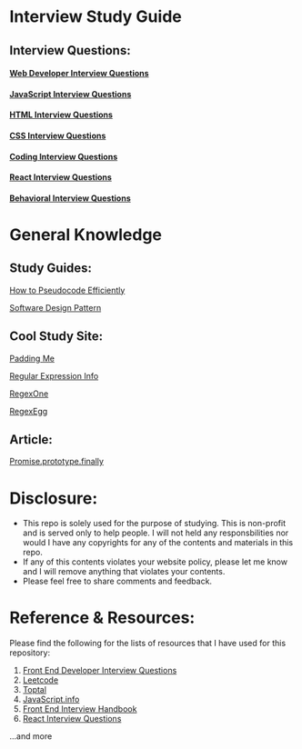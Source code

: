 # Interview Study Guide

## Interview Questions:

#### [Web Developer Interview Questions](/interview-questions/questions/web-developer-interview-questions.md)
#### [JavaScript Interview Questions](/interview-questions/questions/javascript-interview-questions.md)
#### [HTML Interview Questions](/interview-questions/questions/html-interview-questions.md)
#### [CSS Interview Questions](/interview-questions/questions/css-questions.md)
#### [Coding Interview Questions](/interview-questions/questions/coding--interview-questions.md)
#### [React Interview Questions](/interview-questions/questions/react-interview-questions.md)
#### [Behavioral Interview Questions](/interview-questions/questions/behavioral-interview-questions.md)


# General Knowledge

## Study Guides:

[How to Pseudocode Efficiently](/basic-cs/pseudocode/how-to-pseudo-code.md)

[Software Design Pattern](/basic-cs/software-design-pattern.md)


## Cool Study Site:
[Padding Me](https://github.com/paddingme/Front-end-Web-Development-Interview-Question)

[Regular Expression Info](https://www.regular-expressions.info/)

[RegexOne](https://regexone.com/)

[RegexEgg](http://www.rexegg.com/)


## Article: 
[Promise.prototype.finally](http://thecodebarbarian.com/using-promise-finally-in-node-js.html)


# Disclosure:
- This repo is solely used for the purpose of studying. 
This is non-profit and is served only to help people.
I will not held any responsbilities nor would I have any copyrights for any of the contents and materials in this repo.
- If any of this contents violates your website policy, 
please let me know and I will remove anything that violates your contents.
- Please feel free to share comments and feedback.

# Reference & Resources:
Please find the following for the lists of resources that I have used for this repository:
1. [Front End Developer Interview Questions](https://github.com/h5bp/Front-end-Developer-Interview-Questions)
2. [Leetcode](https://www.leetcode.com)
3. [Toptal](https://www.toptal.com/javascript/interview-questions)
4. [JavaScript.info](https://javascript.info/)
5. [Front End Interview Handbook](https://github.com/yangshun/front-end-interview-handbook#create-a-for-loop-that-iterates-up-to-100-while-outputting-fizz-at-multiples-of-3-buzz-at-multiples-of-5-and-fizzbuzz-at-multiples-of-3-and-5)
6. [React Interview Questions](https://github.com/Pau1fitz/react-interview)

  ...and more
